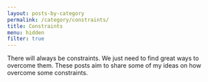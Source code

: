 ```yaml
---
layout: posts-by-category
permalink: /category/constraints/
title: Constraints
menu: hidden
filter: true
---
```

There will always be constraints. We just need to find great ways to overcome them.
These posts aim to share some of my ideas on how overcome some constraints.
